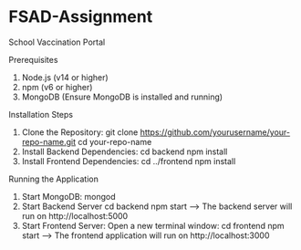 # FSAD-Assignment
School Vaccination Portal

Prerequisites

1. Node.js (v14 or higher)
2. npm (v6 or higher)
3. MongoDB (Ensure MongoDB is installed and running)

Installation Steps

1. Clone the Repository:
   git clone https://github.com/yourusername/your-repo-name.git
   cd your-repo-name
2. Install Backend Dependencies:
   cd backend
   npm install
3. Install Frontend Dependencies:
   cd ../frontend
   npm install

Running the Application

1. Start MongoDB:
   mongod
2. Start Backend Server
   cd backend
   npm start -->  The backend server will run on http://localhost:5000
3. Start Frontend Server:
   Open a new terminal window:
   cd frontend
   npm start -->  The frontend application will run on http://localhost:3000
